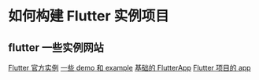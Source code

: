 # 如何构建 Flutter 实例项目

## flutter 一些实例网站

[Flutter 官方实例](https://github.com/flutter/flutter/tree/master/examples)
[一些 demo 和 example](https://github.com/flutter/samples)
[基础的 FlutterApp](https://github.com/nisrulz/flutter-examples)
[Flutter 项目的 app](https://github.com/iampawan/FlutterExampleApps)
